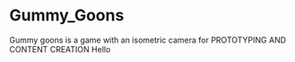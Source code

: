 # Gummy_Goons
Gummy goons is a game with an isometric camera for PROTOTYPING AND CONTENT CREATION
Hello
